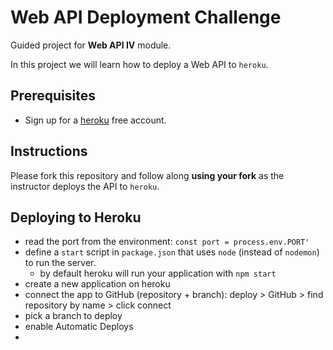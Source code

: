 # Web API Deployment Challenge

Guided project for **Web API IV** module.

In this project we will learn how to deploy a Web API to `heroku`.

## Prerequisites

- Sign up for a [heroku](https://www.heroku.com/) free account.

## Instructions

Please fork this repository and follow along **using your fork** as the instructor deploys the API to `heroku`.

## Deploying to Heroku

- read the port from the environment: `const port = process.env.PORT'`
- define a `start` script in `package.json` that uses `node` (instead of `nodemon`) to run the server.
  - by default heroku will run your application with `npm start`
- create a new application on heroku
- connect the app to GitHub (repository + branch): deploy > GitHub > find repository by name > click connect
- pick a branch to deploy
- enable Automatic Deploys
-
